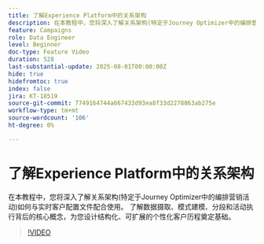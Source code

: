 ```yaml
---
title: 了解Experience Platform中的关系架构
description: 在本教程中，您将深入了解关系架构(特定于Journey Optimizer中的编排营销活动)如何与实时客户配置文件配合使用。 了解数据摄取、模式建模、分段和活动执行背后的核心概念，为您设计结构化、可扩展的个性化客户历程奠定基础。
feature: Campaigns
role: Data Engineer
level: Beginner
doc-type: Feature Video
duration: 528
last-substantial-update: 2025-08-01T00:00:00Z
hide: true
hidefromtoc: true
index: false
jira: KT-18519
source-git-commit: 7749164744a667433d93ea8f33d2278863ab275e
workflow-type: tm+mt
source-wordcount: '106'
ht-degree: 0%

---
```



# 了解Experience Platform中的关系架构

在本教程中，您将深入了解关系架构(特定于Journey Optimizer中的编排营销活动)如何与实时客户配置文件配合使用。 了解数据摄取、模式建模、分段和活动执行背后的核心概念，为您设计结构化、可扩展的个性化客户历程奠定基础。

>[!VIDEO](https://video.tv.adobe.com/v/3470224/?learn=on&enablevpops&captions=chi_hans)
